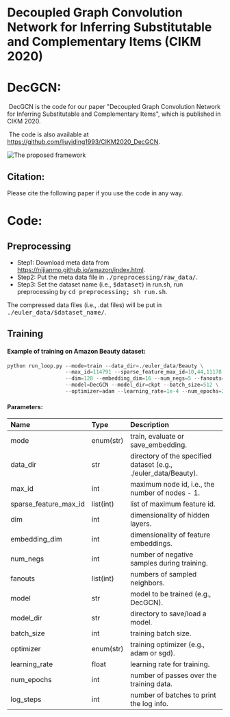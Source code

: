 # Decoupled Graph Convolution Network for Inferring Substitutable and Complementary Items (CIKM 2020)

# DecGCN:

​		DecGCN is the code for our paper "Decoupled Graph Convolution Network for Inferring Substitutable and Complementary Items", which is published in CIKM 2020. 

​        The code is also available at https://github.com/liuyiding1993/CIKM2020_DecGCN.

![The proposed framework](DecGCN.png)



## Citation:

Please cite the following paper if you use the code in any way.


# Code:

## Preprocessing

- Step1: Download meta data from https://nijianmo.github.io/amazon/index.html.
- Step2: Put the meta data file in <tt>./preprocessing/raw_data/</tt>.
- Step3: Set the dataset name (i.e., <tt>$dataset</tt>) in run.sh, run preprocessing by <tt>cd preprocessing; sh run.sh</tt>.

The compressed data files (i.e., .dat files) will be put in <tt>./euler_data/$dataset_name/</tt>.


## Training 

#### Example of training on Amazon Beauty dataset:

```python
python run_loop.py --mode=train --data_dir=./euler_data/Beauty \
                   --max_id=114791 --sparse_feature_max_id=10,44,11178 \
                   --dim=128 --embedding_dim=16 --num_negs=5 --fanouts=5,5 \
                   --model=DecGCN --model_dir=ckpt --batch_size=512 \
                   --optimizer=adam --learning_rate=1e-4 --num_epochs=20 --log_steps=20
```

#### Parameters:

| Name                  | Type      | Description                                                  |
| :-------------------- | :-------- | :----------------------------------------------------------- |
| mode                  | enum(str) | train, evaluate or save_embedding.                           |
| data_dir              | str       | directory of the specified dataset (e.g., ./euler_data/Beauty). |
| max_id                | int       | maximum node id, i.e., the number of nodes - 1.              |
| sparse_feature_max_id | list(int) | list of maximum feature id.                                  |
| dim                   | int       | dimensionality of hidden layers.                             |
| embedding_dim         | int       | dimensionality of feature embeddings.                        |
| num_negs              | int       | number of negative samples during training.                  |
| fanouts               | list(int) | numbers of sampled neighbors.                                |
| model                 | str       | model to be trained (e.g., DecGCN).                          |
| model_dir             | str       | directory to save/load a model.                              |
| batch_size            | int       | training batch size.                                         |
| optimizer             | enum(str) | training optimizer (e.g., adam or sgd).                      |
| learning_rate         | float     | learning rate for training.                                  |
| num_epochs            | int       | number of passes over the training data.                     |
| log_steps             | int       | number of batches to print the log info.                     |